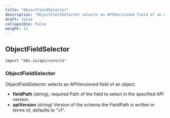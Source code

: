 ```yaml
---
title: "ObjectFieldSelector"
description: "ObjectFieldSelector selects an APIVersioned field of an object."
draft: false
collapsible: false
weight: 12
---
```

## ObjectFieldSelector
`import "k8s.io/api/core/v1"`
### ObjectFieldSelector
ObjectFieldSelector selects an APIVersioned field of an object.
- **fieldPath** (string), required
  Path of the field to select in the specified API version.
- **apiVersion** (string)
  Version of the schema the FieldPath is written in terms of, defaults to "v1".
